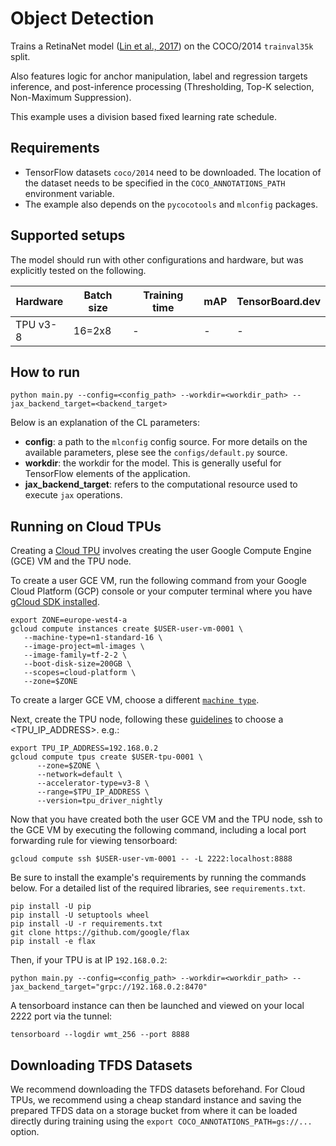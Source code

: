 # Object Detection

Trains a RetinaNet model ([Lin et al., 2017](https://arxiv.org/abs/1708.02002)) on the COCO/2014 `trainval35k` split.

Also features logic for anchor manipulation, label and regression targets inference, and post-inference processing (Thresholding, Top-K selection, Non-Maximum Suppression). 

This example uses a division based fixed learning rate schedule. 

## Requirements

* TensorFlow datasets `coco/2014` need to be downloaded. The location of the dataset needs to be specified in the `COCO_ANNOTATIONS_PATH` environment variable.
* The example also depends on the `pycocotools` and `mlconfig` packages. 

## Supported setups
The model should run with other configurations and hardware, but was explicitly tested on the following.

| Hardware | Batch size | Training time | mAP | TensorBoard.dev |
| --- | --- | --- | --- | --- |
| TPU v3-8  | 16=2x8  |  -  | - | - |

## How to run

`python main.py --config=<config_path> --workdir=<workdir_path> --jax_backend_target=<backend_target>`

Below is an explanation of the CL parameters:

* **config**: a path to the `mlconfig` config source. For more details on the available parameters, plese see the `configs/default.py` source.
* **workdir**: the workdir for the model. This is generally useful for TensorFlow elements of the application. 
* **jax_backend_target**: refers to the computational resource used to execute `jax` operations.

## Running on Cloud TPUs

Creating a [Cloud TPU](https://cloud.google.com/tpu/docs/quickstart) involves creating the user Google Compute Engine (GCE) VM and the TPU node.

To create a user GCE VM, run the following command from your Google Cloud Platform (GCP) console or your computer terminal where you have [gCloud SDK installed](https://cloud.google.com/sdk/install).

```
export ZONE=europe-west4-a
gcloud compute instances create $USER-user-vm-0001 \
   --machine-type=n1-standard-16 \
   --image-project=ml-images \
   --image-family=tf-2-2 \
   --boot-disk-size=200GB \
   --scopes=cloud-platform \
   --zone=$ZONE
```

To create a larger GCE VM, choose a different [`machine type`](https://cloud.google.com/compute/docs/machine-types).

Next, create the TPU node, following these [guidelines](https://cloud.google.com/tpu/docs/internal-ip-blocks) to choose a <TPU_IP_ADDRESS>. e.g.:

```
export TPU_IP_ADDRESS=192.168.0.2
gcloud compute tpus create $USER-tpu-0001 \
      --zone=$ZONE \
      --network=default \
      --accelerator-type=v3-8 \
      --range=$TPU_IP_ADDRESS \
      --version=tpu_driver_nightly
```

Now that you have created both the user GCE VM and the TPU node, ssh to the GCE VM by executing the following command, including a local port forwarding rule for viewing tensorboard:

```
gcloud compute ssh $USER-user-vm-0001 -- -L 2222:localhost:8888
```

Be sure to install the example's requirements by running the commands below. For a detailed list of the required libraries, see `requirements.txt`.

```
pip install -U pip
pip install -U setuptools wheel
pip install -U -r requirements.txt 
git clone https://github.com/google/flax
pip install -e flax
```

Then, if your TPU is at IP `192.168.0.2`:

`python main.py --config=<config_path> --workdir=<workdir_path> --jax_backend_target="grpc://192.168.0.2:8470"`

A tensorboard instance can then be launched and viewed on your local 2222 port via the tunnel:

`tensorboard --logdir wmt_256 --port 8888`

## Downloading TFDS Datasets

We recommend downloading the TFDS datasets beforehand. For Cloud TPUs, we recommend using a cheap standard instance and saving the prepared TFDS data on a storage bucket from where it can be loaded directly during training using the `export COCO_ANNOTATIONS_PATH=gs://...` option.
